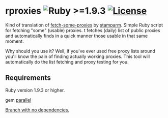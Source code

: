 rproxies ![Ruby >=1.9.3](https://img.shields.io/badge/Ruby-%3E%3D1.9.3-green.svg) [![License](https://img.shields.io/github/license/mashape/apistatus.svg)](https://github.com/SValkanov/rproxies/blob/master/LICENSE.txt)
====

Kind of translation of [fetch-some-proxies](https://github.com/stamparm/fetch-some-proxies) by [stamparm](https://github.com/stamparm).
Simple Ruby script for fetching "some" (usable) proxies. t fetches (daily) list of public proxies and automatically finds in a quick manner those usable in that same moment.

Why should you use it? Well, if you've ever used free proxy lists around you'll know the pain of finding actually working proxies. This tool will automatically do the list fetching and proxy testing for you.



Requirements
----

Ruby version 1.9.3 or higher.

gem [parallel](https://github.com/grosser/parallel)

[Branch with no dependencies.](https://github.com/SValkanov/rproxies/tree/no_dependencies)
